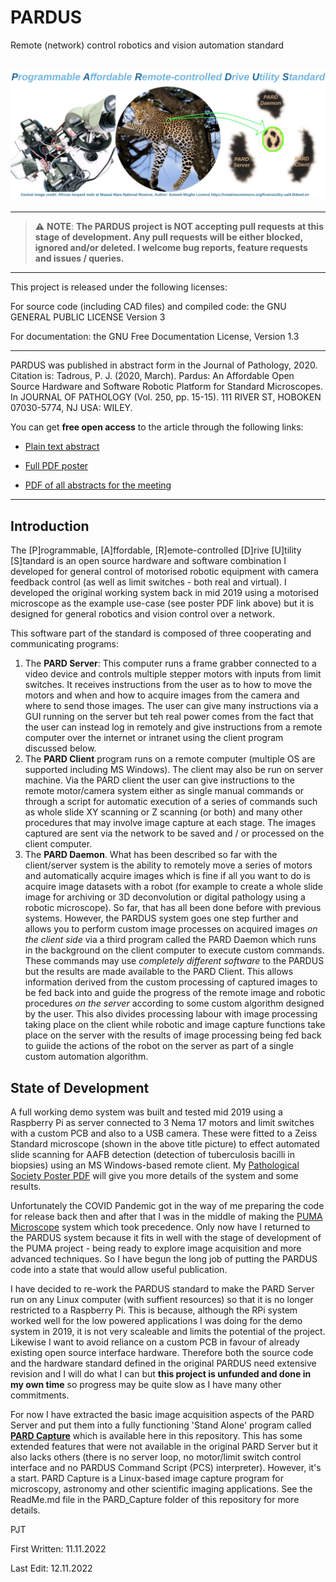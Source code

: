 # PARDUS
Remote (network) control robotics and vision automation standard


![PARDUS Title](Images/PARD_Title.jpg)
---

----------------------- ------------------------------------
> :warning: **NOTE**: **The PARDUS project is NOT accepting pull requests at this stage of development. Any pull requests will be either blocked, ignored and/or deleted. I welcome bug reports, feature requests and issues / queries.**
----------------------------------------------------------------
This project is released under the following licenses:

For source code (including CAD files) and compiled code: the GNU GENERAL PUBLIC LICENSE Version 3
 
For documentation: the GNU Free Documentation License, Version 1.3

---
PARDUS was published in abstract form in the Journal of Pathology, 2020. Citation is: Tadrous, P. J. (2020, March). Pardus: An Affordable Open Source Hardware and Software Robotic Platform for Standard Microscopes. In JOURNAL OF PATHOLOGY (Vol. 250, pp. 15-15). 111 RIVER ST, HOBOKEN 07030-5774, NJ USA: WILEY.

You can get **free open access** to the article through the following links:
 
 * [Plain text abstract](docs/PARD_Abstract.md)
 
 * [Full PDF poster](docs/PARD_Poster.pdf)
 
 * [PDF of all abstracts for the meeting](https://www.pathsoc.org/_userfiles/pages/files/meetings/archive/WM2020AbsFile.pdf)
 
---
                       
Introduction
------------
The [P]rogrammable, [A]ffordable, [R]emote-controlled [D]rive [U]tility [S]tandard is an open source hardware and software combination I developed for general control of motorised robotic equipment with camera feedback control (as well as limit switches - both real and virtual). I developed the original working system back in mid 2019 using a motorised microscope as the example use-case (see poster PDF link above) but it is designed for general robotics and vision control over a network.

This software part of the standard is composed of three cooperating and communicating programs:

1. The **PARD Server**: This computer runs a frame grabber connected to a video device and controls multiple stepper motors with inputs from limit switches. It receives instructions from the user as to how to move the motors and when and how to acquire images from the camera and where to send those images. The user can give many instructions via a GUI running on the server but teh real power comes from the fact that the user can instead log in remotely and give instructions from a remote computer over the internet or intranet using the client program discussed below.
2. The **PARD Client** program runs on a remote computer (multiple OS are supported including MS Windows). The client may also be run on server machine. Via the PARD client the user can give instructions to the remote motor/camera system either as single manual commands or through a script for automatic execution of a series of commands such as whole slide XY scanning or Z scanning (or both) and many other procedures that may involve image capture at each stage. The images captured are sent via the network to be saved and / or processed on the client computer.
3. The **PARD Daemon**. What has been described so far with the client/server system is the ability to remotely move a series of motors and automatically acquire images which is fine if all you want to do is acquire image datasets with a robot (for example to create a whole slide image for archiving or 3D deconvolution or digital pathology using a robotic microscope). So far, that has all been done before with previous systems. However, the PARDUS system goes one step further and allows you to perform custom image processes on acquired images *on the client side* via a third program called the PARD Daemon which runs in the background on the client computer to execute custom commands. These commands may use *completely different software* to the PARDUS but the results are made available to the PARD Client. This allows information derived from the custom processing of captured images to be fed back into and guide the progress of the remote image and robotic procedures *on the server* according to some custom algorithm designed by the user. This also divides processing labour with image processing taking place on the client while robotic and image capture functions take place on the server with the results of image processing being fed back to guiide the actions of the robot on the server as part of a single custom automation algorithm. 

State of Development
--------------------
A full working demo system was built and tested mid 2019 using a Raspberry Pi as server connected to 3 Nema 17 motors and limit switches with a custom PCB and also to a USB camera. These were fitted to a Zeiss Standard microscope (shown in the above title picture) to effect automated slide scanning for AAFB detection (detection of tuberculosis bacilli in biopsies) using an MS Windows-based remote client. My [Pathological Society Poster PDF](docs/PARD_Poster.pdf) will give you more details of the system and some results.

Unfortunately the COVID Pandemic got in the way of me preparing the code for release back then and after that I was in the middle of making the [PUMA Microscope](https://github.com/TadPath/PUMA) system which took precedence. Only now have I returned to the PARDUS system because it fits in well with the stage of development of the PUMA project - being ready to explore image acquisition and more advanced techniques. So I have begun the long job of putting the PARDUS code into a state that would allow useful publication.

I have decided to re-work the PARDUS standard to make the PARD Server run on any Linux computer (with suffient resources) so that it is no longer restricted to a Raspberry Pi. This is because, although the RPi system worked well for the low powered applications I was doing for the demo system in 2019, it is not very scaleable and limits the potential of the project. Likewise I want to avoid reliance on a custom PCB in favour of already existing open source interface hardware. Therefore both the source code and the hardware standard defined in the original PARDUS need extensive revision and I will do what I can but **this project is unfunded and done in my own time** so progress may be quite slow as I have many other commitments.

For now I have extracted the basic image acquisition aspects of the PARD Server and put them into a fully functioning 'Stand Alone' program called [**PARD Capture**](https://github.com/TadPath/PARDUS/tree/main/PARD_Capture) which is available here in this repository. This has some extended features that were not available in the original PARD Server but it also lacks others (there is no server loop, no motor/limit switch control interface and no PARDUS Command Script (PCS) interpreter). However, it's a start. PARD Capture is a Linux-based image capture program for microscopy, astronomy and other scientific imaging applications. See the ReadMe.md file in the PARD_Capture folder of this repository for more details.

PJT

First Written: 11.11.2022

Last Edit: 12.11.2022
